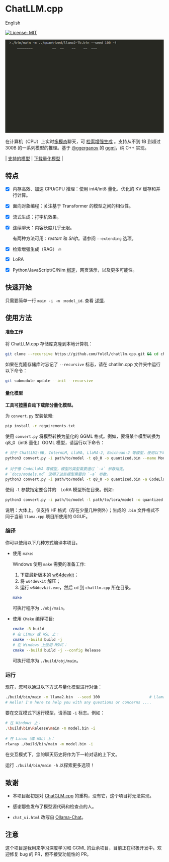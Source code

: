 # ChatLLM.cpp

[English](README.md)

[![License: MIT](https://img.shields.io/badge/license-MIT-blue)](LICENSE)

![](./docs/demo.gif)

在计算机（CPU）上实时[多模态](./docs/multimodal.md)聊天，可 [检索增强生成](./docs/rag.md) 。支持从不到 1B 到超过 300B 的一系列模型的推理。基于 [@ggerganov](https://github.com/ggerganov) 的 [ggml](https://github.com/ggerganov/ggml)，纯 C++ 实现。

| [支持的模型](./docs/models.md) | [下载量化模型](./docs/quick_start.md#download-quantized-models) |

## 特点

- [x] 内存高效、加速 CPU/GPU 推理：使用 int4/int8 量化、优化的 KV 缓存和并行计算。
- [x] 面向对象编程：关注基于 Transformer 的模型之间的相似性。
- [x] 流式生成：打字机效果。
- [x] 连续聊天：内容长度几乎无限。

    有两种方法可用：_restart_ 和 _Shift_。请参阅 `--extending` 选项。

- [x] 检索增强生成（RAG） 🔥

- [x] LoRA
- [x] Python/JavaScript/C/Nim [绑定](./docs/binding.md)，网页演示，以及更多可能性。

## 快速开始

只需要简单一行 `main -i -m :model_id`. 查看 [详情](./docs/quick_start.md).

## 使用方法

#### 准备工作

将 ChatLLM.cpp 存储库克隆到本地计算机：

```sh
git clone --recursive https://github.com/foldl/chatllm.cpp.git && cd chatllm.cpp
```

如果在克隆存储库时忘记了 `--recursive` 标志，请在 chatllm.cpp 文件夹中运行以下命令：

```sh
git submodule update --init --recursive
```

#### 量化模型

**工具可[按需](https://modelscope.cn/models/judd2024/chatllm_quantized_models)自动下载部分量化模型。**

为 `convert.py` 安装依赖:

```sh
pip install -r requirements.txt
```

使用 `convert.py` 将模型转换为量化的 GGML 格式。例如，要将某个模型转换为 q8_0（int8 量化）GGML 模型，请运行以下命令：

```sh
# 对于 ChatLLM2-6B, InternLM, LlaMA, LlaMA-2, Baichuan-2 等模型，使用以下命令转换
python3 convert.py -i path/to/model -t q8_0 -o quantized.bin --name ModelName

# 对于像 CodeLlaMA 等模型，模型的类型需要通过 `-a` 参数指定。
# `docs/models.md` 说明了这些模型需要的 `-a` 参数。
python3 convert.py -i path/to/model -t q8_0 -o quantized.bin -a CodeLlaMA --name ModelName
```

使用 `-l` 参数指定要合并的　LoRA 模型所在目录。例如:

```sh
python3 convert.py -i path/to/model -l path/to/lora/model -o quantized.bin
```

说明：大体上，仅支持 HF 格式（存在少量几种例外）；生成的 `.bin` 文件格式不同于当前 `llama.cpp` 项目所使用的 GGUF。

### 编译

你可以使用以下几种方式编译本项目。

- 使用 `make`:

  Windows 使用 `make` 需要的准备工作:

  1. 下载最新版本的 [w64devkit](https://github.com/skeeto/w64devkit/releases)；
  2. 将 `w64devkit` 解压；
  3. 运行 `w64devkit.exe`，然后 `cd` 到 `chatllm.cpp` 所在目录。

  ```sh
  make
  ```

  可执行程序为 `./obj/main`。

- 使用 `CMake` 编译项目:

  ```sh
  cmake -B build
  # 在 Linux 或 WSL 上：
  cmake --build build -j
  # 在 Windows 上使用 MSVC：
  cmake --build build -j --config Release
  ```

  可执行程序为 `./build/obj/main`。

### 运行

现在，您可以通过以下方式与量化模型进行对话：

```sh
./build/bin/main -m llama2.bin  --seed 100                      # Llama-2-Chat-7B
# Hello! I'm here to help you with any questions or concerns ....
```

要在交互模式下运行模型，请添加 `-i` 标志。例如：

```sh
# 在 Windows 上：
.\build\bin\Release\main -m model.bin -i

# 在 Linux（或 WSL）上：
rlwrap ./build/bin/main -m model.bin -i
```

在交互模式下，您的聊天历史将作为下一轮对话的上下文。

运行 `./build/bin/main -h` 以探索更多选项！

## 致谢

* 本项目起初是对 [ChatGLM.cpp](https://github.com/li-plus/chatglm.cpp) 的重构，没有它，这个项目将无法实现。

* 感谢那些发布了模型源代码和检查点的人。

* `chat_ui.html` 改写自 [Ollama-Chat](https://github.com/Oft3r/Ollama-Chat)。

## 注意

这个项目是我用来学习深度学习和 GGML 的业余项目，目前正在积极开发中。欢迎修复 bug 的 PR，但不接受功能性的 PR。
